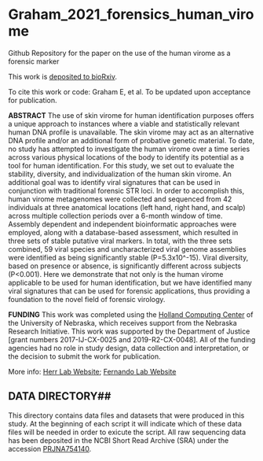 # Graham_2021_forensics_human_virome

Github Repository for the paper on the use of the human virome as a forensic marker

This work is [deposited to bioRxiv]().

To cite this work or code:
Graham E, et al. To be updated upon acceptance for publication.

__ABSTRACT__
The use of skin virome for human identification purposes offers a unique approach to instances where a viable and statistically relevant human DNA profile is unavailable. The skin virome may act as an alternative DNA profile and/or an additional form of probative genetic material. To date, no study has attempted to investigate the human virome over a time series across various physical locations of the body to identify its potential as a tool for human identification. For this study, we set out to evaluate the stability, diversity, and individualization of the human skin virome. An additional goal was to identify viral signatures that can be used in conjunction with traditional forensic STR loci. In order to accomplish this, human virome metagenomes were collected and sequenced from 42 individuals at three anatomical locations (left hand, right hand, and scalp) across multiple collection periods over a 6-month window of time. Assembly dependent and independent bioinformatic approaches were employed, along with a database-based assessment, which resulted in three sets of stable putative viral markers. In total, with the three sets combined, 59 viral species and uncharacterized viral genome assemblies were identified as being significantly stable (P=5.3x10^-15). Viral diversity, based on presence or absence, is significantly different across subjects (P<0.001). Here we demonstrate that not only is the human virome applicable to be used for human identification, but we have identified many viral signatures that can be used for forensic applications, thus providing a foundation to the novel field of forensic virology. 

__FUNDING__
This work was completed using the [Holland Computing Center](https://hcc.unl.edu/) of the University of Nebraska, which receives support from the Nebraska Research Initiative. This work was supported by the Department of Justice [grant numbers 2017-IJ-CX-0025 and 2019-R2-CX-0048]. All of the funding agencies had no role in study design, data collection and interpretation, or the decision to submit the work for publication.

More info:
[Herr Lab Website](http://herrlab.com/);
[Fernando Lab Website](https://fernandolab.unl.edu/)

## DATA DIRECTORY##

This directory contains data files and datasets that were produced in this study. At the beginning of each script it will indicate which of these data files will be needed in order to exicute the script. All raw sequencing data has been deposited in the NCBI Short Read Archive (SRA) under the accession [PRJNA754140](https://www.ncbi.nlm.nih.gov/bioproject/PRJNA754140/). 
